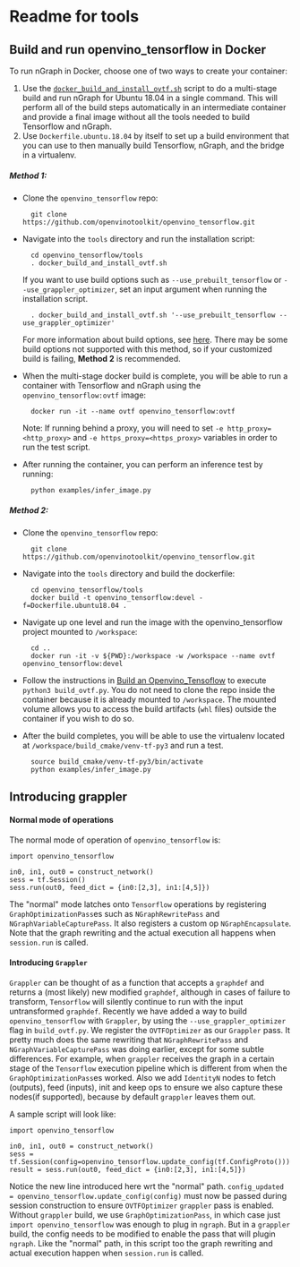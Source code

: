 # Readme for tools

## Build and run openvino_tensorflow in Docker

To run nGraph in Docker, choose one of two ways to create your container:
  1. Use the [`docker_build_and_install_ovtf.sh`](docker_build_and_install_ovtf.sh) script to do a multi-stage build and run nGraph for Ubuntu 18.04 in a single command. 
     This will perform all of the build steps automatically in an intermediate container and provide a final image without all the tools needed to build Tensorflow and nGraph. 
  2. Use `Dockerfile.ubuntu.18.04` by itself to set up a build environment that you can use to then manually build Tensorflow, nGraph, and the bridge in a virtualenv. 

##### Method 1:

- Clone the `openvino_tensorflow` repo:
  
        git clone https://github.com/openvinotoolkit/openvino_tensorflow.git
  
- Navigate into the `tools` directory and run the installation script:
  
        cd openvino_tensorflow/tools
        . docker_build_and_install_ovtf.sh

  If you want to use build options such as `--use_prebuilt_tensorflow` or `--use_grappler_optimizer`, set an input argument when running the installation script.

        . docker_build_and_install_ovtf.sh '--use_prebuilt_tensorflow --use_grappler_optimizer'

  For more information about build options, see [here](/build_ovtf.py).
  There may be some build options not supported with this method, so if your customized build is failing, **Method 2** is recommended. 
  
- When the multi-stage docker build is complete, you will be able to run a container with Tensorflow and nGraph using the `openvino_tensorflow:ovtf` image:

        docker run -it --name ovtf openvino_tensorflow:ovtf
        
  Note: If running behind a proxy, you will need to set `-e http_proxy=<http_proxy>` and `-e https_proxy=<https_proxy>` variables in order to run the test script.

- After running the container, you can perform an inference test by running: 

        python examples/infer_image.py
  
##### Method 2:

- Clone the `openvino_tensorflow` repo:

        git clone https://github.com/openvinotoolkit/openvino_tensorflow.git

- Navigate into the `tools` directory and build the dockerfile:

        cd openvino_tensorflow/tools
        docker build -t openvino_tensorflow:devel -f=Dockerfile.ubuntu18.04 .

- Navigate up one level and run the image with the openvino_tensorflow project mounted to `/workspace`:  

        cd ..
        docker run -it -v ${PWD}:/workspace -w /workspace --name ovtf openvino_tensorflow:devel

- Follow the instructions in [Build an Openvino_Tensoflow](/README.md#build-an-openvino_tensorflow) to execute `python3 build_ovtf.py`.
  You do not need to clone the repo inside the container because it is already mounted to `/workspace`.
  The mounted volume allows you to access the build artifacts (`whl` files) outside the container if you wish to do so.
  
- After the build completes, you will be able to use the virtualenv located at `/workspace/build_cmake/venv-tf-py3` and run a test.

        source build_cmake/venv-tf-py3/bin/activate
        python examples/infer_image.py



## Introducing grappler

#### Normal mode of operations
The normal mode of operation of `openvino_tensorflow` is:
```
import openvino_tensorflow

in0, in1, out0 = construct_network()
sess = tf.Session()
sess.run(out0, feed_dict = {in0:[2,3], in1:[4,5]})
```

The "normal" mode latches onto `Tensorflow` operations by registering `GraphOptimizationPass`es such as `NGraphRewritePass` and `NGraphVariableCapturePass`. It also registers a custom op `NGraphEncapsulate`. Note that the graph rewriting and the actual execution all happens when `session.run` is called.


#### Introducing `Grappler`
`Grappler` can be thought of as a function that accepts a `graphdef` and returns a (most likely) new modified `graphdef`, although in cases of failure to transform, `Tensorflow` will silently continue to run with the input untransformed `graphdef`. Recently we have added a way to build `openvino_tensorflow` with `Grappler`, by using the `--use_grappler_optimizer` flag in `build_ovtf.py`. We register the `OVTFOptimizer` as our `Grappler` pass. It pretty much does the same rewriting that `NGraphRewritePass` and `NGraphVariableCapturePass` was doing earlier, except for some subtle differences. For example, when `grappler` receives the graph in a certain stage of the `Tensorflow` execution pipeline which is different from when the `GraphOptimizationPass`es worked. Also we add `IdentityN` nodes to fetch (outputs), feed (inputs), init and keep ops to ensure we also capture these nodes(if supported), because by default `grappler` leaves them out.

A sample script will look like:
```
import openvino_tensorflow

in0, in1, out0 = construct_network()
sess = tf.Session(config=openvino_tensorflow.update_config(tf.ConfigProto()))
result = sess.run(out0, feed_dict = {in0:[2,3], in1:[4,5]})
```

Notice the new line introduced here wrt the "normal" path. `config_updated = openvino_tensorflow.update_config(config)` must now be passed during session construction to ensure `OVTFOptimizer` `grappler` pass is enabled. Without `grappler` build, we use `GraphOptimizationPass`, in which case just `import openvino_tensorflow` was enough to plug in `ngraph`. But in a `grappler` build, the config needs to be modified to enable the pass that will plugin `ngraph`. Like the "normal" path, in this script too the graph rewriting and actual execution happen when `session.run` is called.
